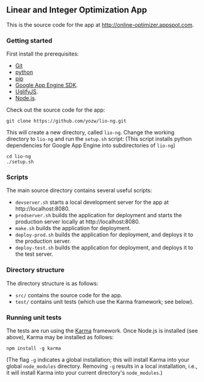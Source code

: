 ## Linear and Integer Optimization App

This is the source code for the app at http://online-optimizer.appspot.com.

### Getting started
First install the prerequisites:

* [Git](http://git-scm.com/downloads)
* [python](https://www.python.org/downloads/)
* [pip](https://pip.pypa.io/en/latest/installing.html)
* [Google App Engine SDK](https://cloud.google.com/appengine/downloads).
* [UglifyJS](https://github.com/mishoo/UglifyJS).
* [Node.js](http://nodejs.org/).

Check out the source code for the app:

    git clone https://github.com/yozw/lio-ng.git

This will create a new directory, called `lio-ng`. Change the working directory to `lio-ng`
and run the `setup.sh` script: (This script installs python dependencies for Google App Engine
into subdirectories of `lio-ng`)

    cd lio-ng
    ./setup.sh


### Scripts
The main source directory contains several useful scripts:

* `devserver.sh` starts a local development server for the app at http://localhost:8080.
* `prodserver.sh` builds the application for deployment and starts the production server
locally at http://localhost:8080.
* `make.sh` builds the application for deployment.
* `deploy-prod.sh` builds the application for deployment, and deploys it to the production server.
* `deploy-test.sh` builds the application for deployment, and deploys it to the test server.


### Directory structure
The directory structure is as follows:

* `src/` contains the source code for the app.
* `test/` contains unit tests (which use the Karma framework; see below).


### Running unit tests
The tests are run using the [Karma](http://karma-runner.github.io/) framework. Once Node.js is installed (see above), Karma may be installed as follows:

    npm install -g karma

(The flag `-g` indicates a global installation; this will install Karma into your global `node_modules` directory. Removing `-g` results in a local installation, i.e., it will install Karma into your current directory's `node_modules`.)

